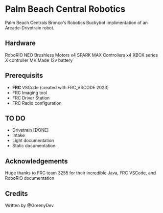 # Palm Beach Central Robotics 
Palm Beach Centrals Bronco's Robotics Buckybot implimentation of an Arcade-Drivetrain robot. 

## Hardware 
RoboRIO 
NEO Brushless Motors x4
SPARK MAX Controllers x4 
XBOX series X controller 
MK Made 12v battery 


## Prerequisits 
* **FRC** VSCode (created with FRC_VSCODE 2023) 
* FRC Imaging tool 
* FRC Driver Station
* FRC Radio configuration 

## TO DO
* Drivetrain [DONE] 
* Intake
* Light documentation
* Static documentation

## Acknowledgements 
Huge thanks to FRC team 3255 for their incredible Java, FRC VSCode, and RoboRIO documentation 

## Credits 
Written by @GreenyDev
